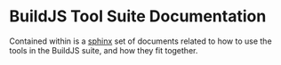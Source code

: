 # BuildJS Tool Suite Documentation

Contained within is a [sphinx](http://sphinx.pocoo.org/) set of documents related to how to use the tools in the BuildJS suite, and how they fit together.